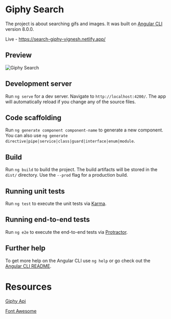 # Giphy Search

The project is about searching gifs and images. 
It was built on [Angular CLI](https://github.com/angular/angular-cli) version 8.0.0.

Live - https://search-giphy-vignesh.netlify.app/

## Preview
![Giphy Search](https://user-images.githubusercontent.com/96184764/169695899-e490f775-c3a6-4e97-b655-409765c2d105.gif)

## Development server

Run `ng serve` for a dev server. Navigate to `http://localhost:4200/`. The app will automatically reload if you change any of the source files.

## Code scaffolding

Run `ng generate component component-name` to generate a new component. You can also use `ng generate directive|pipe|service|class|guard|interface|enum|module`.

## Build

Run `ng build` to build the project. The build artifacts will be stored in the `dist/` directory. Use the `--prod` flag for a production build.

## Running unit tests

Run `ng test` to execute the unit tests via [Karma](https://karma-runner.github.io).

## Running end-to-end tests

Run `ng e2e` to execute the end-to-end tests via [Protractor](http://www.protractortest.org/).

## Further help

To get more help on the Angular CLI use `ng help` or go check out the [Angular CLI README](https://github.com/angular/angular-cli/blob/master/README.md).

# Resources
[Giphy Api](https://developers.giphy.com/)

[Font Awesome](https://fontawesome.com/)

